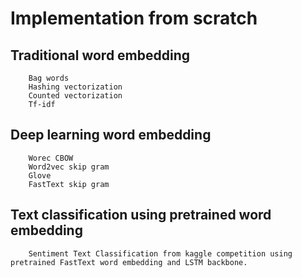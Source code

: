 # Implementation from scratch
## Traditional word embedding 
```
    Bag words
    Hashing vectorization
    Counted vectorization
    Tf-idf 
```
## Deep learning word embedding 
```
    Worec CBOW
    Word2vec skip gram
    Glove
    FastText skip gram
```
## Text classification using pretrained word embedding
```  
    Sentiment Text Classification from kaggle competition using pretrained FastText word embedding and LSTM backbone.
```